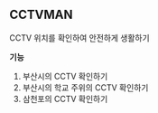 ## CCTVMAN


CCTV 위치를 확인하여 안전하게 생활하기 <CCTVMAN>

**기능**
1. 부산시의 CCTV 확인하기
2. 부산시의 학교 주위의 CCTV 확인하기
3. 삼천포의 CCTV 확인하기
